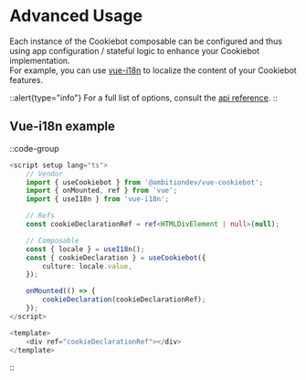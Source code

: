 # Advanced Usage

Each instance of the Cookiebot composable can be configured and thus using app configuration / stateful logic to enhance your Cookiebot implementation. <br />For example, you can use <a href="https://vue-i18n.intlify.dev/" target="_blank">vue-i18n</a> to localize the content of your Cookiebot features.

::alert{type="info"}
For a full list of options, consult the [api reference][api-ref-href].
::

## Vue-i18n example

::code-group
```ts [src/App.vue]
<script setup lang="ts">
	// Vendor
	import { useCookiebot } from '@ambitiondev/vue-cookiebot';
	import { onMounted, ref } from 'vue';
	import { useI18n } from 'vue-i18n';

	// Refs
	const cookieDeclarationRef = ref<HTMLDivElement | null>(null);

	// Composable
	const { locale } = useI18n();
	const { cookieDeclaration } = useCookiebot({
		culture: locale.value,
	});

	onMounted(() => {
		cookieDeclaration(cookieDeclarationRef);
	});
</script>

<template>
	<div ref="cookieDeclarationRef"></div>
</template>

```
::

[api-ref-href]: /api
